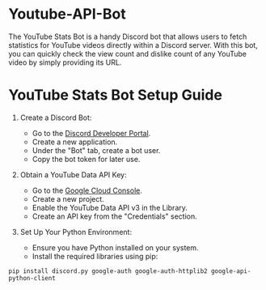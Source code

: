 # Youtube-API-Bot
The YouTube Stats Bot is a handy Discord bot that allows users to fetch statistics for YouTube videos directly within a Discord server. With this bot, you can quickly check the view count and dislike count of any YouTube video by simply providing its URL.

# YouTube Stats Bot Setup Guide

1. Create a Discord Bot:

   - Go to the [Discord Developer Portal](https://discord.com/developers/applications).
   - Create a new application.
   - Under the "Bot" tab, create a bot user.
   - Copy the bot token for later use.

2. Obtain a YouTube Data API Key:

   - Go to the [Google Cloud Console](https://console.cloud.google.com/).
   - Create a new project.
   - Enable the YouTube Data API v3 in the Library.
   - Create an API key from the "Credentials" section.
   
3. Set Up Your Python Environment:

   - Ensure you have Python installed on your system.
   - Install the required libraries using pip:
```
pip install discord.py google-auth google-auth-httplib2 google-api-python-client
```
